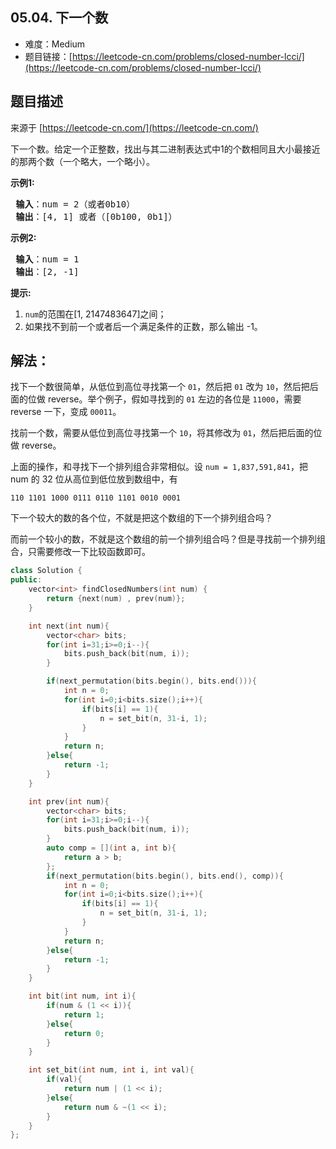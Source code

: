 ##  05.04. 下一个数

- 难度：Medium
- 题目链接：[https://leetcode-cn.com/problems/closed-number-lcci/](https://leetcode-cn.com/problems/closed-number-lcci/)


## 题目描述

来源于 [https://leetcode-cn.com/](https://leetcode-cn.com/)

<p>下一个数。给定一个正整数，找出与其二进制表达式中1的个数相同且大小最接近的那两个数（一个略大，一个略小）。</p>

<p> <strong>示例1:</strong></p>

<pre>
<strong> 输入</strong>：num = 2（或者0b10）
<strong> 输出</strong>：[4, 1] 或者（[0b100, 0b1]）
</pre>

<p> <strong>示例2:</strong></p>

<pre>
<strong> 输入</strong>：num = 1
<strong> 输出</strong>：[2, -1]
</pre>

<p> <strong>提示:</strong></p>

<ol>
<li><code>num</code>的范围在[1, 2147483647]之间；</li>
<li>如果找不到前一个或者后一个满足条件的正数，那么输出 -1。</li>
</ol>


## 解法：

找下一个数很简单，从低位到高位寻找第一个 `01`，然后把 `01` 改为 `10`，然后把后面的位做 reverse。举个例子，假如寻找到的 `01` 左边的各位是 `11000`，需要 reverse 一下，变成 `00011`。

找前一个数，需要从低位到高位寻找第一个 `10`，将其修改为 `01`，然后把后面的位做 reverse。

上面的操作，和寻找下一个排列组合非常相似。设 `num = 1,837,591,841`，把 num 的 32 位从高位到低位放到数组中，有

```
110 1101 1000 0111 0110 1101 0010 0001‬
```

下一个较大的数的各个位，不就是把这个数组的下一个排列组合吗？

而前一个较小的数，不就是这个数组的前一个排列组合吗？但是寻找前一个排列组合，只需要修改一下比较函数即可。


```c++
class Solution {
public:
    vector<int> findClosedNumbers(int num) {
        return {next(num) , prev(num)};
    }

    int next(int num){
        vector<char> bits;
        for(int i=31;i>=0;i--){
            bits.push_back(bit(num, i));
        }

        if(next_permutation(bits.begin(), bits.end())){
            int n = 0;
            for(int i=0;i<bits.size();i++){
                if(bits[i] == 1){
                    n = set_bit(n, 31-i, 1);
                }
            }
            return n;
        }else{
            return -1;
        }
    }

    int prev(int num){
        vector<char> bits;
        for(int i=31;i>=0;i--){
            bits.push_back(bit(num, i));
        }
        auto comp = [](int a, int b){
            return a > b;
        };
        if(next_permutation(bits.begin(), bits.end(), comp)){
            int n = 0;
            for(int i=0;i<bits.size();i++){
                if(bits[i] == 1){
                    n = set_bit(n, 31-i, 1);
                }
            }
            return n;
        }else{
            return -1;
        }
    }

    int bit(int num, int i){
        if(num & (1 << i)){
            return 1;
        }else{
            return 0;
        }
    }

    int set_bit(int num, int i, int val){
        if(val){
            return num | (1 << i);
        }else{
            return num & ~(1 << i);
        }
    }
};
```